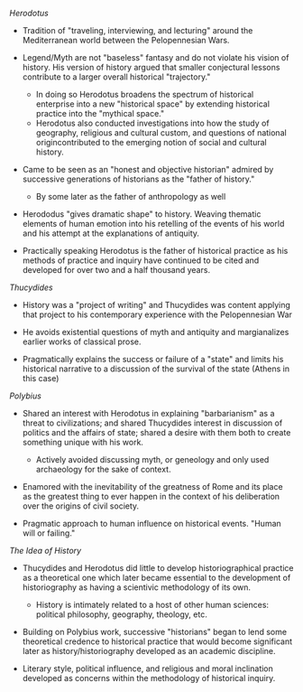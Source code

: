 *Herodotus*

- Tradition of "traveling, interviewing, and lecturing" around the Mediterranean world between the Pelopennesian Wars.

- Legend/Myth are not "baseless" fantasy and do not violate his vision of history. His version of history argued that smaller conjectural lessons contribute to a larger overall historical "trajectory."
    - In doing so Herodotus broadens the spectrum of historical enterprise into a new "historical space" by extending historical practice into the "mythical space."
    - Herodotus also conducted investigations into how the study of geography, religious and cultural custom, and questions of national origincontributed to the emerging notion of social and cultural history.

- Came to be seen as an "honest and objective historian" admired by successive generations of historians as the "father of history."
  - By some later as the father of anthropology as well
  
- Herododus "gives dramatic shape" to history. Weaving thematic elements of human emotion into his retelling of the events of his world and his attempt at the explanations of antiquity.

- Practically speaking Herodotus is the father of historical practice as his methods of practice and inquiry have continued to be cited and developed for over two and a half thousand years.

*Thucydides*

- History was a "project of writing" and Thucydides was content applying that project to his contemporary experience with the Pelopennesian War

- He avoids existential questions of myth and antiquity and margianalizes earlier works of classical prose.

- Pragmatically explains the success or failure of a "state" and limits his historical narrative to a discussion of the survival of the state (Athens in this case)

*Polybius*

- Shared an interest with Herodotus in explaining "barbarianism" as a threat to civilizations; and shared Thucydides interest in discussion of politics and the affairs of state; shared a desire with them both to create something unique with his work.
    - Actively avoided discussing myth, or geneology and only used archaeology for the sake of context.

- Enamored with the inevitability of the greatness of Rome and its place as the greatest thing to ever happen in the context of his deliberation over the origins of civil society.

- Pragmatic approach to human influence on historical events. "Human will or failing."

*The Idea of History*

- Thucydides and Herodotus did little to develop historiographical practice as a theoretical one which later became essential to the development of historiography as having a scientivic methodology of its own.
    - History is intimately related to a host of other human sciences: political philosophy, geography, theology, etc.
    
- Building on Polybius work, successive "historians" began to lend some theoretical credence to historical practice that would become significant later as history/historiography developed as an academic discipline.

- Literary style, political influence, and religious and moral inclination developed as concerns within the methodology of historical inquiry.




    

